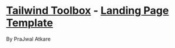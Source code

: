 # [Tailwind Toolbox](https://www.tailwindtoolbox.com/) - [Landing Page Template](https://www.tailwindtoolbox.com/templates/landing-page)

By PraJwal Atkare 
